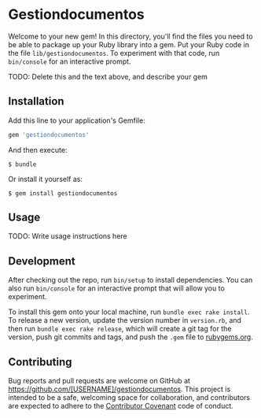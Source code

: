 # Gestiondocumentos

Welcome to your new gem! In this directory, you'll find the files you need to be able to package up your Ruby library into a gem. Put your Ruby code in the file `lib/gestiondocumentos`. To experiment with that code, run `bin/console` for an interactive prompt.

TODO: Delete this and the text above, and describe your gem

## Installation

Add this line to your application's Gemfile:

```ruby
gem 'gestiondocumentos'
```

And then execute:

    $ bundle

Or install it yourself as:

    $ gem install gestiondocumentos

## Usage

TODO: Write usage instructions here

## Development

After checking out the repo, run `bin/setup` to install dependencies. You can also run `bin/console` for an interactive prompt that will allow you to experiment.

To install this gem onto your local machine, run `bundle exec rake install`. To release a new version, update the version number in `version.rb`, and then run `bundle exec rake release`, which will create a git tag for the version, push git commits and tags, and push the `.gem` file to [rubygems.org](https://rubygems.org).

## Contributing

Bug reports and pull requests are welcome on GitHub at https://github.com/[USERNAME]/gestiondocumentos. This project is intended to be a safe, welcoming space for collaboration, and contributors are expected to adhere to the [Contributor Covenant](http://contributor-covenant.org) code of conduct.

